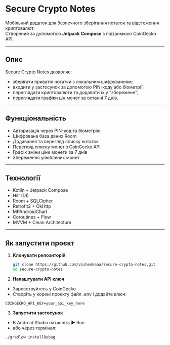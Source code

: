 # Secure Crypto Notes

Мобільний додаток для безпечного зберігання нотаток та відстеження криптовалют.  
Створений за допомогою **Jetpack Compose** з підтримкою CoinGecko API.

---

## Опис

Secure Crypto Notes дозволяє:
- зберігати приватні нотатки з локальним шифруванням;
- входити у застосунок за допомогою PIN-коду або біометрії;
- переглядати криптовалюти та додавати їх у "збережене";
- переглядати графіки цін монет за останні 7 днів.

---

## Функціональність
- Авторизація через PIN-код та біометрію
- Шифрована база даних Room
- Додавання та перегляд списку нотаток
- Перегляд списку монет з CoinGecko API
- Графік зміни ціни монети за 7 днів
- Збереження улюблених монет

---

## Технології
- Kotlin + Jetpack Compose
- Hilt (DI)
- Room + SQLCipher
- Retrofit2 + OkHttp
- MPAndroidChart
- Coroutines + Flow
- MVVM + Clean Architecture

---

## Як запустити проєкт

1. **Клонувати репозиторій**
   ```bash
   git clone https://github.com/vishenkaaa/Secure-crypto-notes.git
   cd secure-crypto-notes
   ```

2. **Налаштувати API ключ**

- Зареєструйтесь у CoinGecko
- Створіть у корені проєкту файл .env і додайте ключ:
```properties
COINGECKO_API_KEY=your_api_key_here
```

3. **Запустити застосунок**

- В Android Studio натисніть ▶ Run
- або через термінал:

```bash 
./gradlew installDebug
```